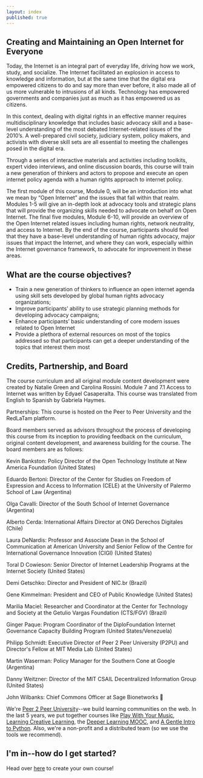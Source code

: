 ```yaml
---
layout: index
published: true
---
```


## Creating and Maintaining an Open Internet for Everyone

Today, the Internet is an integral part of everyday life, driving how we work, study, and socialize. The Internet facilitated an explosion in access to knowledge and information, but at the same time that the digital era empowered citizens to do and say more than ever before, it also made all of us more vulnerable to intrusions of all kinds. Technology has empowered governments and companies just as much as it has empowered us as citizens.
 
In this context, dealing with digital rights in an effective manner requires multidisciplinary knowledge that includes basic advocacy skill and a base-level understanding of the most debated Internet-related issues of the 2010’s. A well-prepared civil society, judiciary system, policy makers, and activists with diverse skill sets are all essential to meeting the challenges posed in the digital era.
 
Through a series of interactive materials and activities including toolkits, expert video interviews, and online discussion boards, this course will train a new generation of thinkers and actors to propose and execute an open internet policy agenda with a human rights approach to internet policy. 

The first module of this course, Module 0, will be an introduction into what we mean by “Open Internet” and the issues that fall within that realm. Modules 1-5 will give an in-depth look at advocacy tools and strategic plans that will provide the organizing skills needed to advocate on behalf on Open Internet. The final five modules, Module 6-10, will provide an overview of the Open Internet related issues including human rights, network neutrality, and access to Internet. By the end of the course, participants should feel that they have a base-level understanding of human rights advocacy, major issues that impact the Internet, and where they can work, especially within the Internet governance framework, to advocate for improvement in these areas.
		
## What are the course objectives?
<ul>
<li>Train a new generation of thinkers to influence an open internet agenda using skill sets developed by global human rights advocacy organizations;
<li>Improve participants’ ability to use strategic planning methods for developing advocacy campaigns;
<li>Enhance participants’ basic understanding of core modern issues related to Open Internet
<li>Provide a plethora of external resources on most of the topics addressed so that participants can get a deeper understanding of the topics that interest them most
</ul>

## Credits, Partnership, and Board

The course curriculum and all original module content development were created by Natalie Green and Carolina Rossini. Module 7 and 7.1 Access to Internet was written by Edyael Casaperalta. This course was translated from English to Spanish by Gabriela Haymes.  
 
Partnerships: This course is hosted on the Peer to Peer University and the RedLaTam platform.

Board members served as advisors throughout the process of developing this course from its inception to providing feedback on the curriculum, original content development, and awareness building for the course. The board members are as follows:

Kevin Bankston: Policy Director of the Open Technology Institute at New America Foundation (United States)

Eduardo Bertoni:  Director of the Center for Studies on Freedom of Expression and Access to Information (CELE) at the University of Palermo School of Law (Argentina)

Olga Cavalli: Director of the South School of Internet Governance (Argentina)

Alberto Cerda: International Affairs Director at ONG Derechos Digitales (Chile)

Laura DeNardis: Professor and Associate Dean in the School of Communication at American University and Senior Fellow of the Centre for International Governance Innovation (CIGI) (United States)

Toral D Cowieson: Senior Director of Internet Leadership Programs at the Internet Society (United States)

Demi Getschko: Director and President of NIC.br (Brazil)

Gene Kimmelman: President and CEO of Public Knowledge (United States)

Marilia Maciel: Researcher and Coordinator at the Center for Technology and Society at the Getulio Vargas Foundation (CTS/FGV) (Brazil)

Ginger Paque: Program Coordinator of the DiploFoundation Internet Governance Capacity Building Program (United States/Venezuela)

Philipp Schmidt: Executive Director of Peer 2 Peer University (P2PU) and Director's Fellow at MIT Media Lab (United States)

Martin Waserman: Policy Manager for the Southern Cone at Google (Argentina)

Danny Weitzner: Director of the MIT CSAIL Decentralized Information Group (United States)

John Wilbanks: Chief Commons Officer at Sage Bionetworks



We're [Peer 2 Peer University](http://p2pu.org)--we build learning communities
on the web. In the last 5 years, we put together courses like 
[Play With Your Music](http://www.playwithyourmusic.org/),
[Learning Creative Learning](http://learn.media.mit.edu/lcl/), the
[Deeper Learning MOOC](http://dlmooc.deeper-learning.org/), and
[A Gentle Intro to Python](http://mechanicalmooc.org/). 
Also, we're a non-profit and a distributed team (so we use the tools we recommend).

			
## I'm in--how do I get started?
Head over [here]({{site.baseurl}}/modules/start/about-this-course/) to create your own course!
